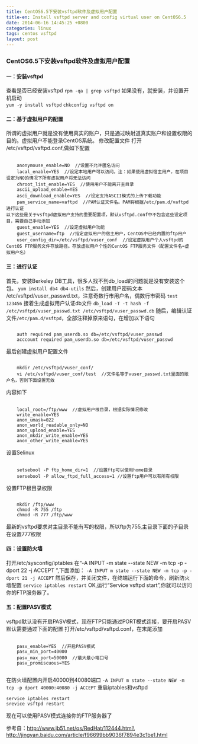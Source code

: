 ```yaml
---
title: CentOS6.5下安装vsftpd软件及虚拟用户配置
title-en: Install vsftpd server and config virtual user on CentOS6.5
date: 2014-06-16 14:45:25 +0800
categories: linux 
tags: centos vsftpd
layout: post
---
```


### CentOS6.5下安装vsftpd软件及虚拟用户配置

#### 一：安装vsftpd

查看是否已经安装vsftpd
`rpm -qa | grep vsftpd`
如果没有，就安装，并设置开机启动	
`yum -y install vsftpd`
`chkconfig vsftpd on`

#### 二：基于虚拟用户的配置

所谓的虚拟用户就是没有使用真实的账户，只是通过映射道真实账户和设置权限的目的。虚拟用户不能登录CentOS系统。
修改配置文件
打开 /etc/vsftpd/vsftpd.conf,做如下配置
<pre><code>
	anonymouse_enable=NO  //设置不允许匿名访问
	lacal_enable=YES  //设定本地用户可以访问。注：如果使用虚拟宿主用户，在项目设定为NO的情况下所有虚拟用户将无法访问
	chroot_list_enable=YES  //使用用户不能离开主目录
	ascii_upload_enable=YES
	asci_download_enable=YES  //设定支持ASCII模式的上传下载功能
	pam_service_name=vaftpd  //PAM认证文件名。PAM将根据/etc/pam.d/vaftpd 进行认证
以下这些是关于vsftpd虚拟用户支持的重要配置项，默认vsftpd.conf中不包含这些设定项目，需要自己手动添加
	guest_enable=YES  //设定虚拟用户功能
	guest_username=ftp  //指定虚拟用户的宿主用户，CentOS中已经内置的ftp用户
	user_config_dir=/etc/vsftpd/vuser_conf  //设定虚拟用户个人vsftpd的CentOS FTP服务文件存放路径。存放虚拟用户个性的CentOS FTP服务文件（配置文件名=虚拟用户名）
</code></pre>

#### 三：进行认证

首先，安装Berkeley DB工具，很多人找不到db_load的问题就是没有安装这个包。
	`yum install db4 db4-utils`
然后，创建用户密码文本 /etc/vsftpd/vuser_passwd.txt，注意奇数行市用户名，偶数行市密码
	`test`
	`123456`
接着生成虚拟用户认证db文件
	`db_load -T -t hash -f /etc/vsftpd/vuser_passwd.txt /etc/vsftpd/vuser_passwd.db`
随后，编辑认证文件`/etc/pam.d/vsftpd`，全部注释掉原来语句，在增加以下语句
<pre><code>
	auth required pam_userdb.so db=/etc/vsftpd/vuser_passwd
	acccount required pam_userdb.so db=/etc/vsftpd/vuser_passwd
</code></pre>

最后创建虚拟用户配置文件
<pre><code>
	mkdir /etc/vsftpd/vuser_conf/
	vi /etc/vsftpd/vuser_conf/test  //文件名等于vuser_passwd.txt里面的账户名，否则下面设置无效  
</code></pre>
内容如下
<pre><code>
	local_root=/ftp/www  //虚拟用户根目录，根据实际情况修改
	write_enable=YES
	anon_umask=022
	anon_world_readable_only=NO
	anon_upload_enable=YES
	anon_mkdir_write_enable=YES
	anon_other_write_enable=YES
</code></pre>
设置Selinux
<pre><code>
	setsebool -P ftp_home_dir=1  //设置ftp可以使用home目录
	sersebool -P allow_ftpd_full_access=1 //设置ftp用户可以有所有权限
</code></pre>
设置FTP根目录权限
<pre><code>
	mkdir /ftp/www 
	chmod -R 755 /ftp
	chmod -R 777 /ftp/www
</code></pre>

最新的vsftpd要求对主目录不能有写的权限，所以ftp为755,主目录下面的子目录在设置777权限

#### 四：设置防火墙

打开/etc/sysconfig/iptables
在“-A INPUT -m state --state NEW -m tcp -p -dport 22 -j ACCEPT ”,下面添加：
	`-A INPUT m state --state NEW -m tcp -p -dport 21 -j ACCEPT` 
然后保存，并关闭文件，在终端运行下面的命令，刷新防火墙配置
	`service iptables restart`
OK,运行“Service vsftpd start”,你就可以访问你的FTP服务器了。

#### 五：配置PASV模式

vsftpd默认没有开启PASV模式，现在FTP只能通过PORT模式连接，要开启PASV默认需要通过下面的配置
打开/etc/vsftpd/vsftpd.conf，在末尾添加
<pre><code>
	pasv_enable=YES  //开启PASV模式
	pasv_min_port=40000 
	pasv_max_port=50000  //最大最小端口号
	pasv_promiscuous=YES
	</code></pre>
在防火墙配置内开启40000到40080端口
	`-A INPUT m state --state NEW -m tcp -p dport 40000:40080 -j ACCEPT`
重启iptables和vsftpd

	service iptables restart
	srevice vsftpd restart

现在可以使用PASV模式连接你的FTP服务器了

参考自：<http://www.jb51.net/os/RedHat/112444.html\>
http://jingyan.baidu.com/article/f96699bb9036f7894e3c1be1.html






